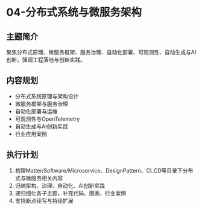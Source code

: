 # 04-分布式系统与微服务架构

## 主题简介
聚焦分布式原理、微服务框架、服务治理、自动化部署、可观测性、自动生成与AI创新，强调工程落地与创新实践。

## 内容规划
- 分布式系统原理与架构设计
- 微服务框架与服务治理
- 自动化部署与运维
- 可观测性与OpenTelemetry
- 自动生成与AI创新实践
- 行业应用案例

## 执行计划
1. 梳理Matter/Software/Microservice、DesignPattern、CI_CD等目录下分布式与微服务相关内容
2. 归纳架构、治理、自动化、AI创新实践
3. 递归细化各子主题，补充代码、图表、行业案例
4. 支持断点续写与持续扩展 